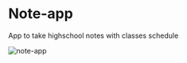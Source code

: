 # Note-app
App to take highschool notes with classes schedule 

![note-app](https://github.com/Xernary/Note-app/assets/75204222/795af3a3-8026-4056-a4c9-161644633edf)
